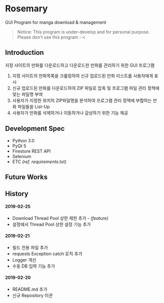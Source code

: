 # Rosemary
GUI Program for manga download & management
> Notice: This program is under-develop and for personal purpose. Please don't use this program :-<

## Introduction

지정 사이트의 만화를 다운로드하고 다운로드한 만화를 관리하기 위한 GUI 프로그램

1. 지정 사이트의 만화목록을 크롤링하여 신규 업로드된 만화 리스트를 사용자에게 표시
2. 신규 업로드된 만화를 다운로드하여 ZIP 파일로 압축 및 프로그램 파일 관리 정책에 맞는 파일명 부여
3. 사용자가 지정한 위치의 ZIP파일명을 분석하여 프로그램 관리 정책에 부합하는 만화 파일들을 List-Up
4. 사용자가 만화를 삭제하거나 이동하거나 감상하기 위한 기능 제공

## Development Spec

- Python 3.0
- PyQt 5
- Firestore REST API
- Selenium
- ETC *(ref. requirements.txt)*

## Future Works

## History

#### 2019-02-25
- Download Thread Pool 상한 제한 추가 - *(feature)*
- 설정에서 Thread Pool 상한 설정 기능 추가
#### 2019-02-21
- 빌드 전용 파일 추가
- requests Exception catch 로직 추가
- Logger 개선
- 수동 DB 입력 기능 추가
#### 2019-02-20
- README.md 추가
- 신규 Repository 이관
